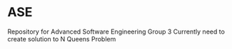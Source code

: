 # ASE
Repository for Advanced Software Engineering Group 3
Currently need to create solution to N Queens Problem
